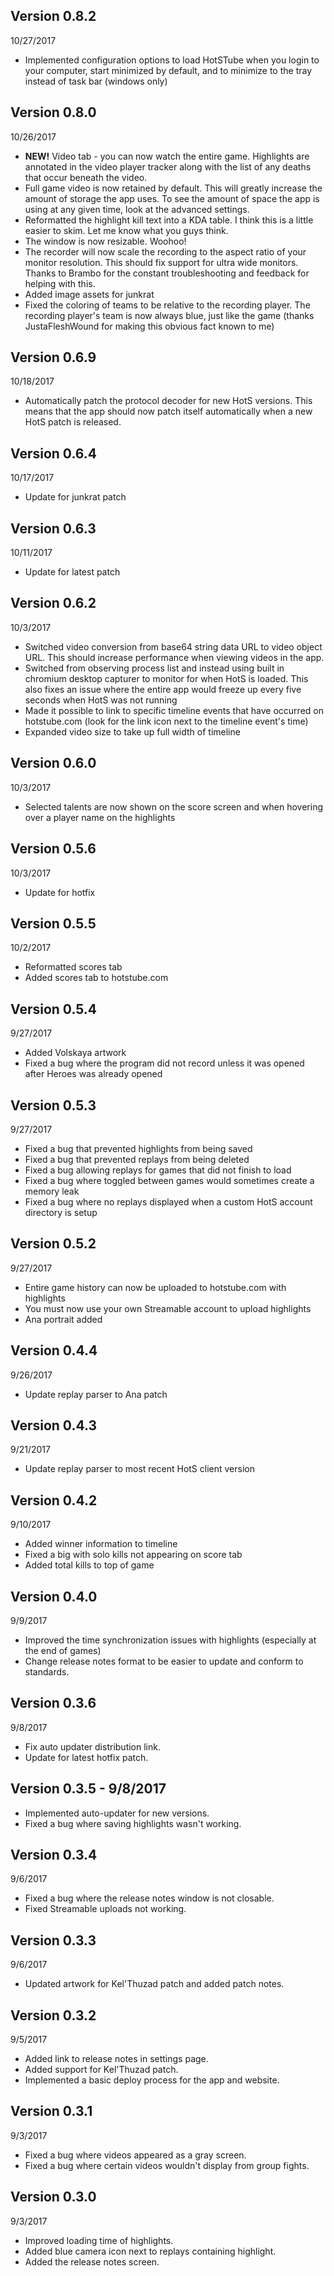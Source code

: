 Version 0.8.2
-
10/27/2017
* Implemented configuration options to load HotSTube when you login to your computer, start minimized by default, and to minimize to the tray instead of task bar (windows only)

Version 0.8.0
-
10/26/2017
* **NEW!** Video tab - you can now watch the entire game. Highlights are annotated in the video player tracker along with the list of any deaths that occur beneath the video. 
* Full game video is now retained by default. This will greatly increase the amount of storage the app uses. To see the amount of space the app is using at any given time, look at the advanced settings.
* Reformatted the highlight kill text into a KDA table. I think this is a little easier to skim. Let me know what you guys think.
* The window is now resizable. Woohoo!
* The recorder will now scale the recording to the aspect ratio of your monitor resolution. This should fix support for ultra wide monitors. Thanks to Brambo for the constant troubleshooting and feedback for helping with this. 
* Added image assets for junkrat
* Fixed the coloring of teams to be relative to the recording player. The recording player's team is now always blue, just like the game (thanks JustaFleshWound for making this obvious fact known to me)

Version 0.6.9
-
10/18/2017
* Automatically patch the protocol decoder for new HotS versions. This means that the app should now patch itself automatically when a new HotS patch is released. 

Version 0.6.4
-
10/17/2017
* Update for junkrat patch

Version 0.6.3
-
10/11/2017
* Update for latest patch

Version 0.6.2
-
10/3/2017
* Switched video conversion from base64 string data URL to video object URL. This should increase performance when viewing videos in the app.
* Switched from observing process list and instead using built in chromium desktop capturer to monitor for when HotS is loaded. This also fixes an issue where the entire app would freeze up every five seconds when HotS was not running
* Made it possible to link to specific timeline events that have occurred on hotstube.com (look for the link icon next to the timeline event's time)
* Expanded video size to take up full width of timeline

Version 0.6.0
-
10/3/2017
* Selected talents are now shown on the score screen and when hovering over a player name on the highlights

Version 0.5.6
-
10/3/2017
* Update for hotfix


Version 0.5.5
-
10/2/2017
* Reformatted scores tab
* Added scores tab to hotstube.com

Version 0.5.4
-
9/27/2017
* Added Volskaya artwork
* Fixed a bug where the program did not record unless it was opened after Heroes was already opened

Version 0.5.3
-
9/27/2017
* Fixed a bug that prevented highlights from being saved
* Fixed a bug that prevented replays from being deleted
* Fixed a bug allowing replays for games that did not finish to load
* Fixed a bug where toggled between games would sometimes create a memory leak
* Fixed a bug where no replays displayed when a custom HotS account directory is setup

Version 0.5.2
-
9/27/2017
* Entire game history can now be uploaded to hotstube.com with highlights
* You must now use your own Streamable account to upload highlights
* Ana portrait added


Version 0.4.4
-
9/26/2017
* Update replay parser to Ana patch

Version 0.4.3
-
9/21/2017
* Update replay parser to most recent HotS client version

Version 0.4.2
-
9/10/2017
* Added winner information to timeline
* Fixed a big with solo kills not appearing on score tab
* Added total kills to top of game

Version 0.4.0
-
9/9/2017
* Improved the time synchronization issues with highlights (especially at the end of games)
* Change release notes format to be easier to update and conform to standards.

Version 0.3.6
-
9/8/2017
* Fix auto updater distribution link.
* Update for latest hotfix patch.

Version 0.3.5 - 9/8/2017 
-
* Implemented auto-updater for new versions.
* Fixed a bug where saving highlights wasn't working.

Version 0.3.4
-
9/6/2017 
* Fixed a bug where the release notes window is not closable.
* Fixed Streamable uploads not working.

Version 0.3.3
-
9/6/2017 
* Updated artwork for Kel'Thuzad patch and added patch notes.

Version 0.3.2 
-
9/5/2017 
* Added link to release notes in settings page.
* Added support for Kel'Thuzad patch.
* Implemented a basic deploy process for the app and website.

Version 0.3.1 
- 
9/3/2017 
* Fixed a bug where videos appeared as a gray screen.
* Fixed a bug where certain videos wouldn't display from group fights.

Version 0.3.0 
-
9/3/2017 
* Improved loading time of highlights.
* Added blue camera icon next to replays containing  highlight.
* Added the release notes screen.